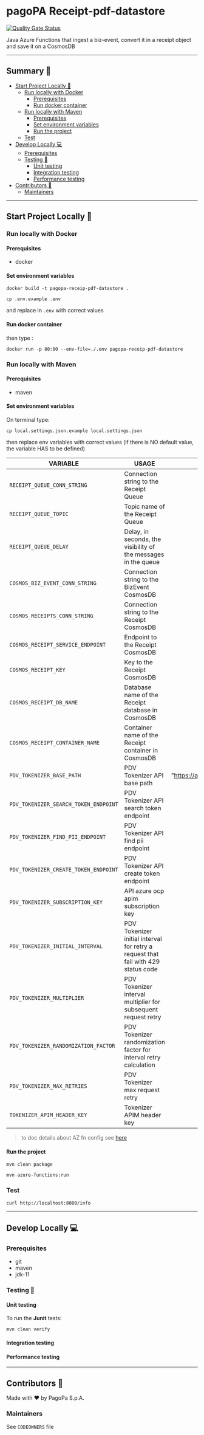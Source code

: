 # pagoPA Receipt-pdf-datastore

[![Quality Gate Status](https://sonarcloud.io/api/project_badges/measure?project=pagopa_pagopa-receipt-pdf-datastore&metric=alert_status)](https://sonarcloud.io/dashboard?id=pagopa_pagopa-receipt-pdf-datastore)

Java Azure Functions that ingest a biz-event, convert it in a receipt object and save it on a CosmosDB

---

## Summary 📖

- [Start Project Locally 🚀](#start-project-locally-)
    * [Run locally with Docker](#run-locally-with-docker)
        + [Prerequisites](#prerequisites)
        + [Run docker container](#run-docker-container)
    * [Run locally with Maven](#run-locally-with-maven)
        + [Prerequisites](#prerequisites-1)
        + [Set environment variables](#set-environment-variables)
        + [Run the project](#run-the-project)
    * [Test](#test)
- [Develop Locally 💻](#develop-locally-)
    * [Prerequisites](#prerequisites-2)
    * [Testing 🧪](#testing-)
        + [Unit testing](#unit-testing)
        + [Integration testing](#integration-testing)
        + [Performance testing](#performance-testing)
- [Contributors 👥](#contributors-)
    * [Maintainers](#maintainers)

---

## Start Project Locally 🚀

### Run locally with Docker

#### Prerequisites

- docker

#### Set environment variables

`docker build -t pagopa-receip-pdf-datastore .`

`cp .env.example .env`

and replace in `.env` with correct values

#### Run docker container

then type :

`docker run -p 80:80 --env-file=./.env pagopa-receip-pdf-datastore`

### Run locally with Maven

#### Prerequisites

- maven

#### Set environment variables

On terminal type:

`cp local.settings.json.example local.settings.json`

then replace env variables with correct values
(if there is NO default value, the variable HAS to be defined)

| VARIABLE                              | USAGE                                                                             |                     DEFAULT VALUE                      |
|---------------------------------------|-----------------------------------------------------------------------------------|:------------------------------------------------------:|
| `RECEIPT_QUEUE_CONN_STRING`           | Connection string to the Receipt Queue                                            |                                                        |
| `RECEIPT_QUEUE_TOPIC`                 | Topic name of the Receipt Queue                                                   |                                                        |
| `RECEIPT_QUEUE_DELAY`                 | Delay, in seconds, the visibility of the messages in the queue                    |                          "1"                           |
| `COSMOS_BIZ_EVENT_CONN_STRING`        | Connection string to the BizEvent CosmosDB                                        |                                                        |
| `COSMOS_RECEIPTS_CONN_STRING`         | Connection string to the Receipt CosmosDB                                         |                                                        |
| `COSMOS_RECEIPT_SERVICE_ENDPOINT`     | Endpoint to the Receipt CosmosDB                                                  |                                                        |
| `COSMOS_RECEIPT_KEY`                  | Key to the Receipt CosmosDB                                                       |                                                        |
| `COSMOS_RECEIPT_DB_NAME`              | Database name of the Receipt database in CosmosDB                                 |                                                        |
| `COSMOS_RECEIPT_CONTAINER_NAME`       | Container name of the Receipt container in CosmosDB                               |                                                        |
| `PDV_TOKENIZER_BASE_PATH`             | PDV Tokenizer API base path                                                       | "https://api.uat.tokenizer.pdv.pagopa.it/tokenizer/v1" |
| `PDV_TOKENIZER_SEARCH_TOKEN_ENDPOINT` | PDV Tokenizer API search token endpoint                                           |                    "/tokens/search"                    |
| `PDV_TOKENIZER_FIND_PII_ENDPOINT`     | PDV Tokenizer API find pii endpoint                                               |                    "/tokens/%s/pii"                    |
| `PDV_TOKENIZER_CREATE_TOKEN_ENDPOINT` | PDV Tokenizer API create token endpoint                                           |                       "/tokens"                        |
| `PDV_TOKENIZER_SUBSCRIPTION_KEY`      | API azure ocp apim subscription key                                               |                                                        |
| `PDV_TOKENIZER_INITIAL_INTERVAL`      | PDV Tokenizer initial interval for retry a request that fail with 429 status code |                          1000                          |
| `PDV_TOKENIZER_MULTIPLIER`            | PDV Tokenizer interval multiplier for subsequent request retry                    |                          2.0                           |
| `PDV_TOKENIZER_RANDOMIZATION_FACTOR`  | PDV Tokenizer randomization factor for interval retry calculation                 |                          0.6                           |
| `PDV_TOKENIZER_MAX_RETRIES`           | PDV Tokenizer max request retry                                                   |                           4                            |
| `TOKENIZER_APIM_HEADER_KEY`           | Tokenizer APIM header key                                                         |                       x-api-key                        |

> to doc details about AZ fn config
> see [here](https://stackoverflow.com/questions/62669672/azure-functions-what-is-the-purpose-of-having-host-json-and-local-settings-jso)

#### Run the project

`mvn clean package`

`mvn azure-functions:run`

### Test

`curl http://localhost:8080/info`

---

## Develop Locally 💻

### Prerequisites

- git
- maven
- jdk-11

### Testing 🧪

#### Unit testing

To run the **Junit** tests:

`mvn clean verify`

#### Integration testing

#### Performance testing

---

## Contributors 👥

Made with ❤️ by PagoPa S.p.A.

### Maintainers

See `CODEOWNERS` file